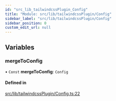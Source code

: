 ```yaml
---
id: "src_lib_tailwindcssPlugin_Config"
title: "Module: src/lib/tailwindcssPlugin/Config"
sidebar_label: "src/lib/tailwindcssPlugin/Config"
sidebar_position: 0
custom_edit_url: null
---
```


## Variables

### mergeToConfig

• `Const` **mergeToConfig**: `Config`

#### Defined in

[src/lib/tailwindcssPlugin/Config.ts:22](https://github.com/pantheon-systems/decoupled-kit-js/blob/fe58c2b6/packages/wordpress-kit/src/lib/tailwindcssPlugin/Config.ts#L22)
